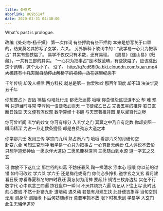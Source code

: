 ```yaml
---
title: 处处玄
abbrlink: 869b514f
date: 2020-03-31 04:30:00
---
```

What's past is prologue.

<!--more-->
改编《处处吻-杨千嬅》
第一次作词
有些押韵有些不押韵
本来是想写关于口罩的，结果莫名其妙写了玄学，六爻。
另外解释下歌词中的：“我学易一心只为把事占”
其实有些狭隘了。
易学不仅仅只有术数，还有易理。
《周易》《连山易》《归藏》，一共有三部的其实。
“一心只为把事占”是术数范畴，有些狭隘了，应该跳出这个范畴，这个太小了。
没了。
<http://q7cd66l0a.bkt.clouddn.com/xuan.mp4>
~~大概还有十几天就自动停止解析了的视频，放在这里纪念下~~


千年传统 却没人相信
西方科技 就总是第一
你爱吹嘘 那百年国度
却不知 泱泱华夏五千年

你想要占卜 吉凶 祸福
似暗处行走 都茫茫迷雾 哦哦
你总怪怨这世道不公
却 难 预料 只道当时寻常
李淳风一语便救武则天
一书便成乙巳占
完善五星的推算
铁口直断日蚀显
天文便有浑仪观
数学算经十书翻
与天罡著推背图
足以濯百代之秽

你可曾听闻 玄学的妙文
你可有缘分 入玄学之门
冥冥之中乃自有定数
你却妄图一瞬间精深
为占一卦走数条捷径
却是白费劲忘大道之本

你学那六壬 发用三传
学宗门九科 熟占断八门 哦哦
看那六爻的月破旬空  
卦变六合 可知生克刑冲
我学易一心只为把事占
一心算卦无纠纷
任人评说不去论
只想学道爱神仙
一愿永伴大道边
二愿见鹿林深间
三愿随山到水源
道一字玄之又玄

可 你放不下这红尘
那世俗的纠葛 不妨任春风
鞠一捧清水 涤本心 哦哦
你以前的过错 如今可改过 
学六爻 学六壬 还是梅花或奇门 
你何必多挣扎 道字玄之又玄
看月建 看日辰
亦看春夏秋冬的四时衰旺
莫忘何为用神
要起卦 铜钱三枚身边挂
实在不行数字代
心中默念三四遍
掷钱盘中一瞬间
不厌其烦扔六遍
切记从下往上写
此时此刻心要诚
不然十卦错九卦
遭暗动 遇爻动 若是有月建生扶
此卦便吉象浮 当旬空则无用
测身命 测姻缘 卜后何妨随缘行
莫要牢抓不放 眼下时机未到
学易学 入玄门 此生无悔伴道旁